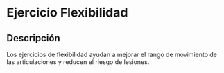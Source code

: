 # Ejercicio Flexibilidad
## Descripción
Los ejercicios de flexibilidad ayudan a mejorar el rango de movimiento de las articulaciones y reducen el riesgo de lesiones.

